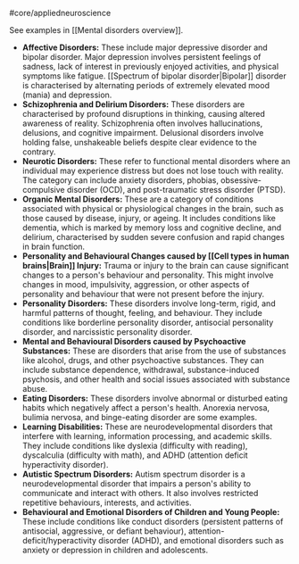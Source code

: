 #core/appliedneuroscience

See examples in [[Mental disorders overview]].

- **Affective Disorders:** These include major depressive disorder and bipolar disorder. Major depression involves persistent feelings of sadness, lack of interest in previously enjoyed activities, and physical symptoms like fatigue. [[Spectrum of bipolar disorder|Bipolar]] disorder is characterised by alternating periods of extremely elevated mood (mania) and depression.
- **Schizophrenia and Delirium Disorders:** These disorders are characterised by profound disruptions in thinking, causing altered awareness of reality. Schizophrenia often involves hallucinations, delusions, and cognitive impairment. Delusional disorders involve holding false, unshakeable beliefs despite clear evidence to the contrary.
- **Neurotic Disorders:** These refer to functional mental disorders where an individual may experience distress but does not lose touch with reality. The category can include anxiety disorders, phobias, obsessive-compulsive disorder (OCD), and post-traumatic stress disorder (PTSD).
- **Organic Mental Disorders:** These are a category of conditions associated with physical or physiological changes in the brain, such as those caused by disease, injury, or ageing. It includes conditions like dementia, which is marked by memory loss and cognitive decline, and delirium, characterised by sudden severe confusion and rapid changes in brain function.
- **Personality and Behavioural Changes caused by [[Cell types in human brains|Brain]] Injury:** Trauma or injury to the brain can cause significant changes to a person's behaviour and personality. This might involve changes in mood, impulsivity, aggression, or other aspects of personality and behaviour that were not present before the injury.
- **Personality Disorders:** These disorders involve long-term, rigid, and harmful patterns of thought, feeling, and behaviour. They include conditions like borderline personality disorder, antisocial personality disorder, and narcissistic personality disorder.
- **Mental and Behavioural Disorders caused by Psychoactive Substances:** These are disorders that arise from the use of substances like alcohol, drugs, and other psychoactive substances. They can include substance dependence, withdrawal, substance-induced psychosis, and other health and social issues associated with substance abuse.
- **Eating Disorders:** These disorders involve abnormal or disturbed eating habits which negatively affect a person's health. Anorexia nervosa, bulimia nervosa, and binge-eating disorder are some examples.
- **Learning Disabilities:** These are neurodevelopmental disorders that interfere with learning, information processing, and academic skills. They include conditions like dyslexia (difficulty with reading), dyscalculia (difficulty with math), and ADHD (attention deficit hyperactivity disorder).
- **Autistic Spectrum Disorders:** Autism spectrum disorder is a neurodevelopmental disorder that impairs a person's ability to communicate and interact with others. It also involves restricted repetitive behaviours, interests, and activities.
- **Behavioural and Emotional Disorders of Children and Young People:** These include conditions like conduct disorders (persistent patterns of antisocial, aggressive, or defiant behaviour), attention-deficit/hyperactivity disorder (ADHD), and emotional disorders such as anxiety or depression in children and adolescents.
